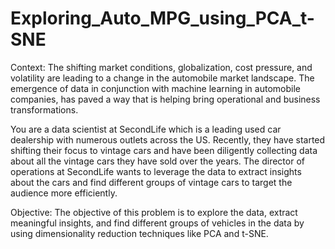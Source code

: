 # Exploring_Auto_MPG_using_PCA_t-SNE

Context: The shifting market conditions, globalization, cost pressure, and volatility are leading to a change in the automobile market landscape. 
The emergence of data in conjunction with machine learning in automobile companies, has paved a way that is helping bring operational and 
business transformations. 

You are a data scientist at SecondLife which is a leading used car dealership with numerous outlets across the US. 
Recently, they have started shifting their focus to vintage cars and have been diligently collecting data about all the vintage cars 
they have sold over the years. 
The director of operations at SecondLife wants to leverage the data to extract insights about the cars and
find different groups of vintage cars to target the audience more efficiently.

Objective: The objective of this problem is to explore the data, extract meaningful insights, 
and find different groups of vehicles in the data by using dimensionality reduction techniques like PCA and t-SNE.
